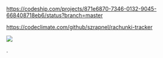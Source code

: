 https://codeship.com/projects/871e6870-7346-0132-9045-668408718eb6/status?branch=master


https://codeclimate.com/github/szrapnel/rachunki-tracker

![](https://codeship.com/projects/871e6870-7346-0132-9045-668408718eb6/status?branch=master)

.